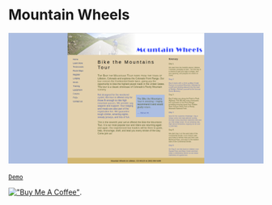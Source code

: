 # Mountain Wheels

[![Mountain Wheels](assets/mountainwheels.png)](https://hesbon-osoro.github.io/Mountain-Wheels/)

[`Demo`](https://hesbon-osoro.github.io/Mountain-Wheels/)

[!["Buy Me A Coffee"](https://www.buymeacoffee.com/assets/img/custom_images/orange_img.png)](https://www.buymeacoffee.com/wazimu).
